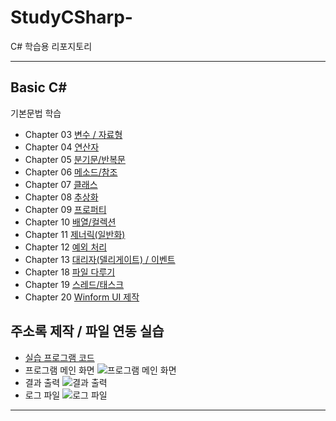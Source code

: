 # StudyCSharp-
<a>C\# 학습용 리포지토리</a>


-------------------------------

## Basic C# 
기본문법 학습
* Chapter 03 [변수 / 자료형](https://github.com/BlancBunny/StudyCSharp21/tree/main/Chapter03/Chapter03App)  
* Chapter 04 [연산자](https://github.com/BlancBunny/StudyCSharp21/tree/main/Chapter04/Chapter04App)  
* Chapter 05 [분기문/반복문](https://github.com/BlancBunny/StudyCSharp21/tree/main/Chapter05/Chapter05App)  
* Chapter 06 [메소드/참조](https://github.com/BlancBunny/StudyCSharp21/tree/main/Chapter06/Chapter06App)  
* Chapter 07 [클래스](https://github.com/BlancBunny/StudyCSharp21/tree/main/Chapter07/Chapter07App)  
* Chapter 08 [추상화](https://github.com/BlancBunny/StudyCSharp21/tree/main/Chapter08/Chapter08App)  
* Chapter 09 [프로퍼티](https://github.com/BlancBunny/StudyCSharp21/tree/main/Chapter09/Chapter09App)  
* Chapter 10 [배열/컬렉션](https://github.com/BlancBunny/StudyCSharp21/tree/main/Chapter10/Chapter10App)  
* Chapter 11 [제너릭(일반화)](https://github.com/BlancBunny/StudyCSharp21/tree/main/Chapter11/Chapter11App)  
* Chapter 12 [예외 처리](https://github.com/BlancBunny/StudyCSharp21/tree/main/Chapter12/ExceptionApp)  
* Chapter 13 [대리자(델리게이트) / 이벤트](https://github.com/BlancBunny/StudyCSharp21/tree/main/Chapter13/Chapter13App)  
* Chapter 18 [파일 다루기](https://github.com/BlancBunny/StudyCSharp21/tree/main/Chapter18/Chapter18App)  
* Chapter 19 [스레드/태스크](https://github.com/BlancBunny/StudyCSharp21/tree/main/Chapter19/Chapter19App)  
* Chapter 20 [Winform UI 제작](https://github.com/BlancBunny/StudyCSharp21/tree/main/Chapter20/Chapter20App)  

## 주소록 제작 / 파일 연동 실습
* [실습 프로그램 코드](https://github.com/BlancBunny/StudyCSharp21/tree/main/Test/AddressApp)
* 프로그램 메인 화면
![프로그램 메인 화면](https://user-images.githubusercontent.com/77951828/110291511-5999c500-802f-11eb-9991-bfb32be983fa.png "실행 화면")
* 결과 출력
![결과 출력](https://user-images.githubusercontent.com/77951828/110291532-5e5e7900-802f-11eb-812a-b85a95c6b583.png "결과 화면")
* 로그 파일
![로그 파일](https://user-images.githubusercontent.com/77951828/110291538-60283c80-802f-11eb-9382-8662962017e3.png "로그 파일")
--------------------------------


